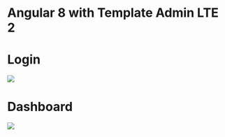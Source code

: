 # Angular 8 with Template Admin LTE 2 

# Login
<img src="https://i.ibb.co/V9wqwRr/angular-part1.png"/>

# Dashboard 
<img src="https://i.ibb.co/NSkkCPY/angular-part2.png" />
